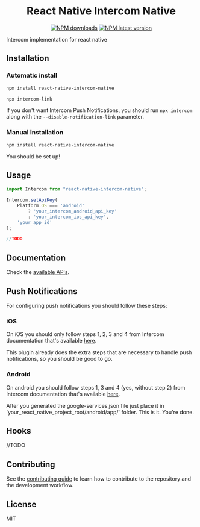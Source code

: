 <h1 align="center">
  React Native Intercom Native
</h1>

<p align="center">
  <a href="https://www.npmjs.com/package/react-native-intercom-native"><img src="https://img.shields.io/npm/dw/react-native-intercom-native.svg?style=flat-square" alt="NPM downloads"></a>
  <a href="https://www.npmjs.com/package/react-native-intercom-native"><img src="https://img.shields.io/npm/v/react-native-intercom-native/latest.svg?style=flat-square" alt="NPM latest version"></a>
</p>

Intercom implementation for react native

## Installation


### Automatic install
```sh
npm install react-native-intercom-native
```

```sh
npx intercom-link
```

If you don't want Intercom Push Notifications, you should run `npx intercom` along with the `--disable-notification-link` parameter.



### Manual Installation

```sh
npm install react-native-intercom-native
```

You should be set up!

## Usage

```js
import Intercom from "react-native-intercom-native";

Intercom.setApiKey(
	Platform.OS === 'android'
		? 'your_intercom_android_api_key'
		: 'your_intercom_ios_api_key',
	'your_app_id'
);

//TODO
```

## Documentation

Check the [available APIs](docs/API.md).


## Push Notifications

For configuring push notifications you should follow these steps:

### iOS

On iOS you should only follow steps 1, 2, 3 and 4 from Intercom documentation that's available [here](https://developers.intercom.com/installing-intercom/docs/ios-push-notifications).

This plugin already does the extra steps that are necessary to handle push notifications, so you should be good to go.

### Android

On android you should follow steps 1, 3 and 4 (yes, without step 2) from Intercom documentation that's available [here](https://developers.intercom.com/installing-intercom/docs/android-fcm-push-notifications).

After you generated the google-services.json file just place it in 'your_react_native_project_root/android/app/' folder. This is it. You're done.


## Hooks

//TODO

## Contributing

See the [contributing guide](CONTRIBUTING.md) to learn how to contribute to the repository and the development workflow.

## License

MIT
